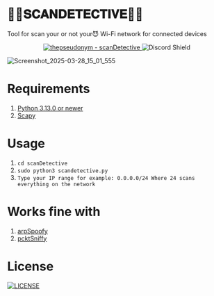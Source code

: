 # 🕵🏾𝐒𝐂𝐀𝐍𝐃𝐄𝐓𝐄𝐂𝐓𝐈𝐕𝐄🕵🏾
Tool for scan your or not your😈 Wi-Fi network for connected devices

<div align="center">
<a href="https://github.com/thepseudonym/scanDetective" title="Go to GitHub repo">
  <img src="https://img.shields.io/static/v1?label=thepseudonym&message=scanDetective&color=purple&logo=github" alt="thepseudonym - scanDetective">
</a>
  <a href="https://discord.gg/VQUvAVpJPr" style="text-decoration: none;">
  <img src="https://discord.com/api/guilds/1336059889524670534/widget.png?style=shield" alt="Discord Shield"/>
</div>

![Screenshot_2025-03-28_15_01_555](https://github.com/user-attachments/assets/8d79864c-24b5-4798-8df4-43d0fb2c9a0e)

# Requirements
1. [Python 3.13.0 or newer](https://www.python.org/downloads/)
2. [Scapy](https://pypi.org/project/scapy/)

# Usage
1. `cd scanDetective`
2. `sudo python3 scandetective.py`
3. `Type your IP range for example: 0.0.0.0/24 Where 24 scans everything on the network`

# Works fine with
1. [arpSpoofy](https://github.com/thepseudonym/arpSpoofy/)
2. [pcktSniffy](https://github.com/thepseudonym/pcktSniffy/)

# License
<a href="https://github.com/thepseudonym/scanDetective/blob/main/LICENSE" title="LICENSE">
  <img src="https://img.shields.io/static/v1?label=&message=LICENSE&color=blue&logo=github" alt="LICENSE"> 
</a>

